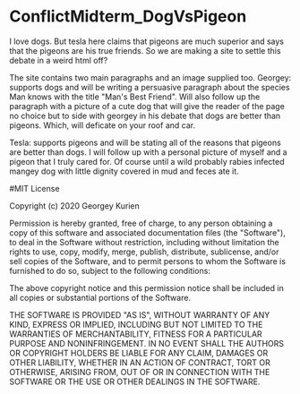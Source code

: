 # ConflictMidterm_DogVsPigeon
I love dogs. But tesla here claims that pigeons are much superior and says that the pigeons are his true friends. So we are making a site to settle this debate in a weird html off?

The site contains two main paragraphs and an image supplied too.
Georgey: supports dogs and will be writing a persuasive paragraph about the species Man knows with the title "Man's Best Friend". Will also follow up the paragraph with a picture of a cute dog that will give the reader of the page no choice but to side with georgey in his debate that dogs are better than pigeons. Which, will deficate on your roof and car.

Tesla: supports pigeons and will be stating all of the reasons that pigeons are better than dogs. I will follow up with a personal picture of myself and a pigeon that I truly cared for. Of course until a wild probably rabies infected mangey dog with little dignity covered in mud and feces ate it.


#MIT License

Copyright (c) 2020 Georgey Kurien

Permission is hereby granted, free of charge, to any person obtaining a copy of this software and associated documentation files (the "Software"), to deal in the Software without restriction, including without limitation the rights to use, copy, modify, merge, publish, distribute, sublicense, and/or sell copies of the Software, and to permit persons to whom the Software is furnished to do so, subject to the following conditions:

The above copyright notice and this permission notice shall be included in all copies or substantial portions of the Software.

THE SOFTWARE IS PROVIDED "AS IS", WITHOUT WARRANTY OF ANY KIND, EXPRESS OR IMPLIED, INCLUDING BUT NOT LIMITED TO THE WARRANTIES OF MERCHANTABILITY, FITNESS FOR A PARTICULAR PURPOSE AND NONINFRINGEMENT. IN NO EVENT SHALL THE AUTHORS OR COPYRIGHT HOLDERS BE LIABLE FOR ANY CLAIM, DAMAGES OR OTHER LIABILITY, WHETHER IN AN ACTION OF CONTRACT, TORT OR OTHERWISE, ARISING FROM, OUT OF OR IN CONNECTION WITH THE SOFTWARE OR THE USE OR OTHER DEALINGS IN THE SOFTWARE.
